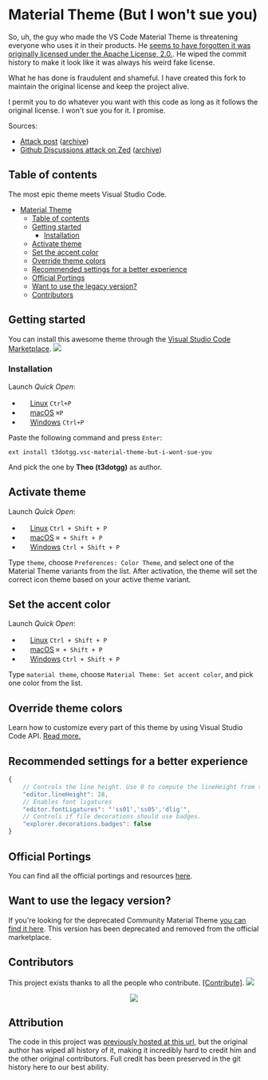 
# Material Theme (But I won't sue you)

So, uh, the guy who made the VS Code Material Theme is threatening everyone who uses it in their products. He [seems to have forgotten it was originally licensed under the Apache License, 2.0.](). He wiped the commit history to make it look like it was always his weird fake license.

What he has done is fraudulent and shameful. I have created this fork to maintain the original license and keep the project alive.

I permit you to do whatever you want with this code as long as it follows the original license. I won't sue you for it. I promise.

Sources:
- [Attack post](https://dev.to/equinusocio/you-should-avoid-zed-editor-59n1) ([archive](https://archive.ph/PlljZ))
- [Github Discussions attack on Zed](https://github.com/zed-industries/extensions/issues/1645) ([archive](https://archive.ph/5hZyK))

## Table of contents

The most epic theme meets Visual Studio Code.

- [Material Theme ](#material-theme-)
  - [Table of contents](#table-of-contents)
  - [Getting started](#getting-started)
    - [Installation](#installation)
  - [Activate theme](#activate-theme)
  - [Set the accent color](#set-the-accent-color)
  - [Override theme colors](#override-theme-colors)
  - [Recommended settings for a better experience](#recommended-settings-for-a-better-experience)
  - [Official Portings](#official-portings)
  - [Want to use the legacy version?](#want-to-use-the-legacy-version)
  - [Contributors](#contributors)


## Getting started

You can install this awesome theme through the [Visual Studio Code Marketplace](https://marketplace.visualstudio.com/items?itemName=Equinusocio.vsc-material-theme). <a href="https://marketplace.visualstudio.com/items?itemName=Equinusocio.vsc-material-theme#review-details"><img src="https://img.shields.io/badge/marketplace-gray.svg?colorA=655BE1&colorB=4F44D6&style=flat-square"/></a>

### Installation

Launch *Quick Open*:
  - <img src="https://www.kernel.org/theme/images/logos/favicon.png" width=16 height=16/> <a href="https://code.visualstudio.com/shortcuts/keyboard-shortcuts-linux.pdf">Linux</a> `Ctrl+P`
  - <img src="https://developer.apple.com/favicon.ico" width=16 height=16/> <a href="https://code.visualstudio.com/shortcuts/keyboard-shortcuts-macos.pdf">macOS</a> `⌘P`
  - <img src="https://www.microsoft.com/favicon.ico" width=16 height=16/> <a href="https://code.visualstudio.com/shortcuts/keyboard-shortcuts-windows.pdf">Windows</a> `Ctrl+P`

Paste the following command and press `Enter`:

```shell
ext install t3dotgg.vsc-material-theme-but-i-wont-sue-you
```

And pick the one by **Theo (t3dotgg)** as author.

## Activate theme

Launch *Quick Open*:

  - <img src="https://www.kernel.org/theme/images/logos/favicon.png" width=16 height=16/> <a href="https://code.visualstudio.com/shortcuts/keyboard-shortcuts-linux.pdf">Linux</a> `Ctrl + Shift + P`
  - <img src="https://developer.apple.com/favicon.ico" width=16 height=16/> <a href="https://code.visualstudio.com/shortcuts/keyboard-shortcuts-macos.pdf">macOS</a> `⌘ + Shift + P`
  - <img src="https://www.microsoft.com/favicon.ico" width=16 height=16/> <a href="https://code.visualstudio.com/shortcuts/keyboard-shortcuts-windows.pdf">Windows</a> `Ctrl + Shift + P`

Type `theme`, choose `Preferences: Color Theme`, and select one of the Material Theme variants from the list. After activation, the theme will set the correct icon theme based on your active theme variant.


## Set the accent color

Launch *Quick Open*:

  - <img src="https://www.kernel.org/theme/images/logos/favicon.png" width=16 height=16/> <a href="https://code.visualstudio.com/shortcuts/keyboard-shortcuts-linux.pdf">Linux</a> `Ctrl + Shift + P`
  - <img src="https://developer.apple.com/favicon.ico" width=16 height=16/> <a href="https://code.visualstudio.com/shortcuts/keyboard-shortcuts-macos.pdf">macOS</a> `⌘ + Shift + P`
  - <img src="https://www.microsoft.com/favicon.ico" width=16 height=16/> <a href="https://code.visualstudio.com/shortcuts/keyboard-shortcuts-windows.pdf">Windows</a> `Ctrl + Shift + P`

Type `material theme`, choose `Material Theme: Set accent color`, and pick one color from the list.

## Override theme colors

Learn how to customize every part of this theme by using Visual Studio Code API. [Read more.](https://github.com/material-theme/vsc-material-theme/discussions/1274)

## Recommended settings for a better experience

```js
{
    // Controls the line height. Use 0 to compute the lineHeight from the fontSize.
    "editor.lineHeight": 28,
    // Enables font ligatures
    "editor.fontLigatures": "'ss01','ss05','dlig'",
    // Controls if file decorations should use badges.
    "explorer.decorations.badges": false
}
```

## Official Portings

You can find all the official portings and resources [here](https://github.com/material-theme/vsc-material-theme/discussions/1279).

## Want to use the legacy version?

If you're looking for the deprecated Community Material Theme [you can find it here](https://github.com/material-theme/vsc-material-theme/discussions/1278). This version has been deprecated and removed from the official marketplace.

## Contributors

This project exists thanks to all the people who contribute. [[Contribute]](CONTRIBUTING.md).
<a href="graphs/contributors"><img src="https://opencollective.com/material-theme/contributors.svg?width=890" /></a>

<p align="center"><a href="http://www.apache.org/licenses/LICENSE-2.0"><img src="https://img.shields.io/badge/License-Apache_2.0-5E81AC.svg?style=flat-square"/></a></p>

## Attribution

The code in this project was [previously hosted at this url](https://github.com/material-theme/vsc-material-theme), but the original author has wiped all history of it, making it incredibly hard to credit him and the other original contributors. Full credit has been preserved in the git history here to our best ability.
